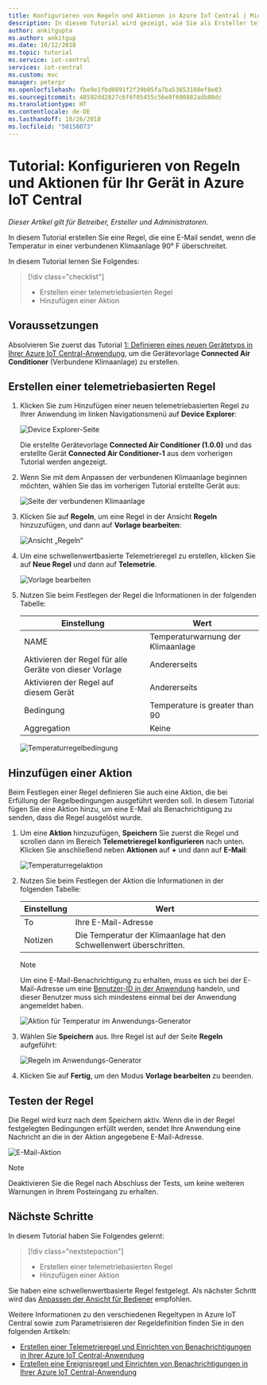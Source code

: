 ```yaml
---
title: Konfigurieren von Regeln und Aktionen in Azure IoT Central | Microsoft-Dokumentation
description: In diesem Tutorial wird gezeigt, wie Sie als Ersteller telemetriebasierte Regeln und Aktionen in Ihrer Azure IoT Central-Anwendung konfigurieren.
author: ankitgupta
ms.author: ankitgup
ms.date: 10/12/2018
ms.topic: tutorial
ms.service: iot-central
services: iot-central
ms.custom: mvc
manager: peterpr
ms.openlocfilehash: fbe9e1fbd0891f2f39b05fa7ba53653188ef8e03
ms.sourcegitcommit: 48592dd2827c6f6f05455c56e8f600882adb80dc
ms.translationtype: HT
ms.contentlocale: de-DE
ms.lasthandoff: 10/26/2018
ms.locfileid: "50158073"
---
```

# <a name="tutorial-configure-rules-and-actions-for-your-device-in-azure-iot-central"></a>Tutorial: Konfigurieren von Regeln und Aktionen für Ihr Gerät in Azure IoT Central

*Dieser Artikel gilt für Betreiber, Ersteller und Administratoren.*

In diesem Tutorial erstellen Sie eine Regel, die eine E-Mail sendet, wenn die Temperatur in einer verbundenen Klimaanlage 90&deg; F überschreitet.

In diesem Tutorial lernen Sie Folgendes:

> [!div class="checklist"]
> * Erstellen einer telemetriebasierten Regel
> * Hinzufügen einer Aktion

## <a name="prerequisites"></a>Voraussetzungen

Absolvieren Sie zuerst das Tutorial [1: Definieren eines neuen Gerätetyps in Ihrer Azure IoT Central-Anwendung](tutorial-define-device-type.md), um die Gerätevorlage **Connected Air Conditioner** (Verbundene Klimaanlage) zu erstellen.

## <a name="create-a-telemetry-based-rule"></a>Erstellen einer telemetriebasierten Regel

1. Klicken Sie zum Hinzufügen einer neuen telemetriebasierten Regel zu Ihrer Anwendung im linken Navigationsmenü auf **Device Explorer**:

    ![Device Explorer-Seite](media/tutorial-configure-rules/explorerpage1.png)

    Die erstellte Gerätevorlage **Connected Air Conditioner (1.0.0)** und das erstellte Gerät **Connected Air Conditioner-1** aus dem vorherigen Tutorial werden angezeigt.

2. Wenn Sie mit dem Anpassen der verbundenen Klimaanlage beginnen möchten, wählen Sie das im vorherigen Tutorial erstellte Gerät aus:

    ![Seite der verbundenen Klimaanlage](media/tutorial-configure-rules/builderdevicelist1.png)

3. Klicken Sie auf **Regeln**, um eine Regel in der Ansicht **Regeln** hinzuzufügen, und dann auf **Vorlage bearbeiten**:

    ![Ansicht „Regeln“](media/tutorial-configure-rules/builderedittemplate.png)

4. Um eine schwellenwertbasierte Telemetrieregel zu erstellen, klicken Sie auf **Neue Regel** und dann auf **Telemetrie**.

    ![Vorlage bearbeiten](media/tutorial-configure-rules/buildernewrule.png)

5. Nutzen Sie beim Festlegen der Regel die Informationen in der folgenden Tabelle:

    | Einstellung                                      | Wert                             |
    | -------------------------------------------- | ------------------------------    |
    | NAME                                         | Temperaturwarnung der Klimaanlage |
    | Aktivieren der Regel für alle Geräte von dieser Vorlage | Andererseits                                |
    | Aktivieren der Regel auf diesem Gerät                   | Andererseits                                |
    | Bedingung                                    | Temperature is greater than 90    |
    | Aggregation                                  | Keine                              |

    ![Temperaturregelbedingung](media/tutorial-configure-rules/buildertemperaturerule1.png)

## <a name="add-an-action"></a>Hinzufügen einer Aktion

Beim Festlegen einer Regel definieren Sie auch eine Aktion, die bei Erfüllung der Regelbedingungen ausgeführt werden soll. In diesem Tutorial fügen Sie eine Aktion hinzu, um eine E-Mail als Benachrichtigung zu senden, dass die Regel ausgelöst wurde.

1. Um eine **Aktion** hinzuzufügen, **Speichern** Sie zuerst die Regel und scrollen dann im Bereich **Telemetrieregel konfigurieren** nach unten. Klicken Sie anschließend neben **Aktionen** auf **+** und dann auf **E-Mail**:

    ![Temperaturregelaktion](media/tutorial-configure-rules/builderaddaction1.png)

2. Nutzen Sie beim Festlegen der Aktion die Informationen in der folgenden Tabelle:

    | Einstellung   | Wert                          |
    | --------- | ------------------------------ |
    | To        | Ihre E-Mail-Adresse             |
    | Notizen     | Die Temperatur der Klimaanlage hat den Schwellenwert überschritten. |

    > [!NOTE]
    > Um eine E-Mail-Benachrichtigung zu erhalten, muss es sich bei der E-Mail-Adresse um eine [Benutzer-ID in der Anwendung](howto-administer.md) handeln, und dieser Benutzer muss sich mindestens einmal bei der Anwendung angemeldet haben.

    ![Aktion für Temperatur im Anwendungs-Generator](media/tutorial-configure-rules/buildertemperatureaction.png)

3. Wählen Sie **Speichern** aus. Ihre Regel ist auf der Seite **Regeln** aufgeführt:

    ![Regeln im Anwendungs-Generator](media/tutorial-configure-rules/builderrules1.png)

4. Klicken Sie auf **Fertig**, um den Modus **Vorlage bearbeiten** zu beenden.
 

## <a name="test-the-rule"></a>Testen der Regel

Die Regel wird kurz nach dem Speichern aktiv. Wenn die in der Regel festgelegten Bedingungen erfüllt werden, sendet Ihre Anwendung eine Nachricht an die in der Aktion angegebene E-Mail-Adresse.

![E-Mail-Aktion](media/tutorial-configure-rules/email.png)

> [!NOTE]
> Deaktivieren Sie die Regel nach Abschluss der Tests, um keine weiteren Warnungen in Ihrem Posteingang zu erhalten. 

## <a name="next-steps"></a>Nächste Schritte

In diesem Tutorial haben Sie Folgendes gelernt:

<!-- Repeat task list from intro -->
> [!div class="nextstepaction"]
> * Erstellen einer telemetriebasierten Regel
> * Hinzufügen einer Aktion

Sie haben eine schwellenwertbasierte Regel festgelegt. Als nächster Schritt wird das [Anpassen der Ansicht für Bediener](tutorial-customize-operator.md) empfohlen.

Weitere Informationen zu den verschiedenen Regeltypen in Azure IoT Central sowie zum Parametrisieren der Regeldefinition finden Sie in den folgenden Artikeln:
* [Erstellen einer Telemetrieregel und Einrichten von Benachrichtigungen in Ihrer Azure IoT Central-Anwendung](howto-create-telemetry-rules.md)
* [Erstellen eine Ereignisregel und Einrichten von Benachrichtigungen in Ihrer Azure IoT Central-Anwendung](howto-create-event-rules.md)

<!-- Next tutorials in the sequence -->

